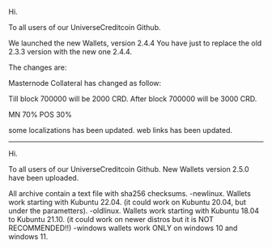 ﻿
Hi.

To all users of our UniverseCreditcoin Github.

We launched the new Wallets, version 2.4.4
You have just to replace the old 2.3.3 version with the new one 2.4.4.

The changes are:

Masternode Collateral has changed as follow:

Till block 700000 will be 2000 CRD.
After block 700000 will be 3000 CRD.

MN 70% POS 30%

some localizations has been updated.
web links has been updated.

---------------------------------------------------------------------------

Hi.

To all users of our UniverseCreditcoin Github.
New Wallets version 2.5.0 have been uploaded.

All archive contain a text file with sha256 checksums.
-newlinux. Wallets work starting with Kubuntu 22.04. (it could work on Kubuntu 20.04, but under the parametters).
-oldlinux. Wallets work starting with Kubuntu 18.04 to Kubuntu 21.10. (it could work on newer distros but it is NOT RECOMMENDED!!)
-windows wallets work ONLY on windows 10 and windows 11.

